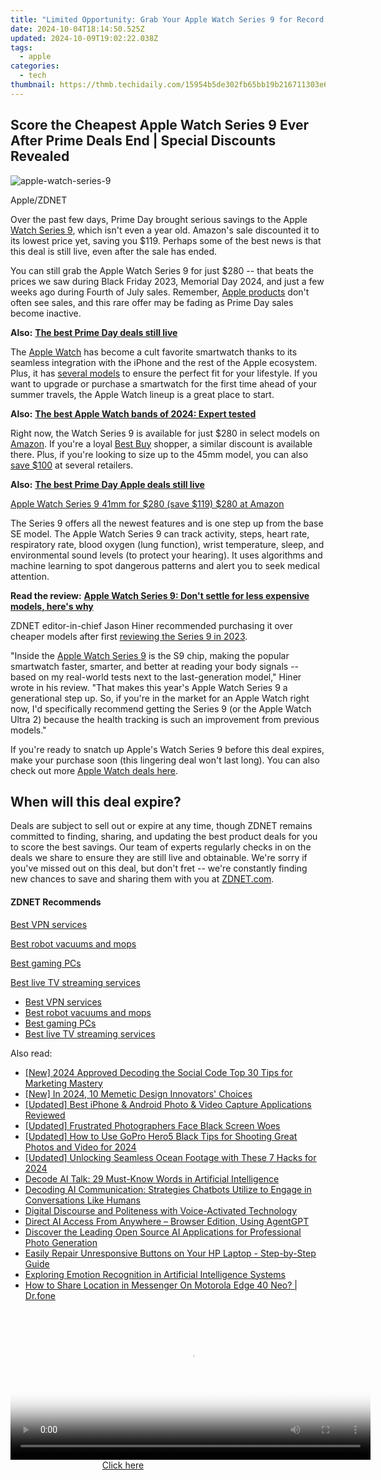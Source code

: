 ```yaml
---
title: "Limited Opportunity: Grab Your Apple Watch Series 9 for Record Low Costs, Now That Prime Day Is Over | GizmoPundit"
date: 2024-10-04T18:14:50.525Z
updated: 2024-10-09T19:02:22.038Z
tags:
  - apple
categories:
  - tech
thumbnail: https://thmb.techidaily.com/15954b5de302fb65bb19b216711303e6c7127c1ad83145148cdedf78055491f8.png
---
```


## Score the Cheapest Apple Watch Series 9 Ever After Prime Deals End | Special Discounts Revealed

![apple-watch-series-9](https://www.zdnet.com/a/img/resize/488cdb1197f6309b0d5f751f1e2500cbd5c1f794/2024/07/12/6efed0cd-7129-4923-8f81-018d069a184e/screenshot-2024-07-12-at-11-23-50-am-removebg-preview.png?auto=webp&width=1280)

Apple/ZDNET

Over the past few days, Prime Day brought serious savings to the Apple [Watch Series 9](https://buy.geni.us/Proxy.ashx?TSID=368250&GR%5FURL=https%3A%2F%2Fwww.amazon.com%2Fdp%2FB0CSV9Y331%3Ftag%3Dzd-buy-button-20%26ascsubtag%3D%5F%5FCOM%5FCLICK%5FID%5F%5F%7Cc000e0ee-6f66-4d6b-a89a-2d6bcfba47a9%7Cdtp&dtb=1), which isn't even a year old. Amazon's sale discounted it to its lowest price yet, saving you $119\. Perhaps some of the best news is that this deal is still live, even after the sale has ended.

You can still grab the Apple Watch Series 9 for just $280 -- that beats the prices we saw during Black Friday 2023, Memorial Day 2024, and just a few weeks ago during Fourth of July sales. Remember, [Apple products](https://www.zdnet.com/article/best-amazon-prime-day-apple-deals-2024-07-17/) don't often see sales, and this rare offer may be fading as Prime Day sales become inactive.

**Also:** [**The best Prime Day deals still live**](https://www.zdnet.com/article/best-amazon-prime-day-deals-live-2024-07-17/)

The [Apple Watch](https://www.zdnet.com/article/best-apple-watch/) has become a cult favorite smartwatch thanks to its seamless integration with the iPhone and the rest of the Apple ecosystem. Plus, it has [several models](https://www.zdnet.com/article/best-apple-watch/) to ensure the perfect fit for your lifestyle. If you want to upgrade or purchase a smartwatch for the first time ahead of your summer travels, the Apple Watch lineup is a great place to start.

**Also:** [**The best Apple Watch bands of 2024: Expert tested**](https://www.zdnet.com/article/best-apple-watch-band/) 

Right now, the Watch Series 9 is available for just $280 in select models on [Amazon](https://buy.geni.us/Proxy.ashx?TSID=368250&GR%5FURL=https%3A%2F%2Fwww.amazon.com%2Fdp%2FB0CSVB8BP1%3Ftag%3Dzd-buy-button-20%26ascsubtag%3D%5F%5FCOM%5FCLICK%5FID%5F%5F%7Cc000e0ee-6f66-4d6b-a89a-2d6bcfba47a9%7Cdtp&dtb=1). If you're a loyal [Best Buy](https://shop-links.co/link/?url=https%3A%2F%2Fwww.bestbuy.com%2Fsite%2Fapple-watch-series9-gps-41mm-aluminum-case-with-light-pink-sport-band-small-medium-pink%2F6574332.p%3F&publisher_slug=itechdaily19598&exclusive=1) shopper, a similar discount is available there. Plus, if you're looking to size up to the 45mm model, you can also [save $100](https://shop-links.co/link/?url=https%3A%2F%2Fwww.bestbuy.com%2Fsite%2Fapple-watch-series9-gps-45mm-aluminum-case-with-starlight-sport-band-small-medium-starlight%2F6574335.p%3F&publisher_slug=itechdaily19598&exclusive=1) at several retailers.

**Also:** [**The best Prime Day Apple deals still live**](https://www.zdnet.com/article/best-amazon-prime-day-apple-deals-2024-07-16/)

[Apple Watch Series 9 41mm for $280 (save $119) $280 at Amazon](https://buy.geni.us/Proxy.ashx?TSID=368250&GR%5FURL=https%3A%2F%2Fwww.amazon.com%2Fdp%2FB0CSV9Y331%3Ftag%3Dzd-buy-button-20%26ascsubtag%3D%5F%5FCOM%5FCLICK%5FID%5F%5F%7Cc000e0ee-6f66-4d6b-a89a-2d6bcfba47a9%7Cdtp&dtb=1)

The Series 9 offers all the newest features and is one step up from the base SE model. The Apple Watch Series 9 can track activity, steps, heart rate, respiratory rate, blood oxygen (lung function), wrist temperature, sleep, and environmental sound levels (to protect your hearing). It uses algorithms and machine learning to spot dangerous patterns and alert you to seek medical attention.

**Read the review:** [**Apple Watch Series 9: Don't settle for less expensive models, here's why**](https://www.zdnet.com/article/apple-watch-series-9-review/)

ZDNET editor-in-chief Jason Hiner recommended purchasing it over cheaper models after first [reviewing the Series 9 in 2023](https://www.zdnet.com/article/apple-watch-series-9-review/). 

"Inside the [Apple Watch Series 9](https://buy.geni.us/Proxy.ashx?TSID=368250&GR%5FURL=https%3A%2F%2Fwww.amazon.com%2Fdp%2FB0CSV9Y331%3Ftag%3Dzd-buy-button-20%26ascsubtag%3D%5F%5FCOM%5FCLICK%5FID%5F%5F%7Cc000e0ee-6f66-4d6b-a89a-2d6bcfba47a9%7Cdtp&dtb=1) is the S9 chip, making the popular smartwatch faster, smarter, and better at reading your body signals -- based on my real-world tests next to the last-generation model," Hiner wrote in his review. "That makes this year's Apple Watch Series 9 a generational step up. So, if you're in the market for an Apple Watch right now, I'd specifically recommend getting the Series 9 (or the Apple Watch Ultra 2) because the health tracking is such an improvement from previous models."

If you're ready to snatch up Apple's Watch Series 9 before this deal expires, make your purchase soon (this lingering deal won't last long). You can also check out more [Apple Watch deals here](https://www.zdnet.com/article/best-apple-watch-deals-july-2024/).

## When will this deal expire?

Deals are subject to sell out or expire at any time, though ZDNET remains committed to finding, sharing, and updating the best product deals for you to score the best savings. Our team of experts regularly checks in on the deals we share to ensure they are still live and obtainable. We're sorry if you've missed out on this deal, but don't fret -- we're constantly finding new chances to save and sharing them with you at [ZDNET.com](https://www.zdnet.com/). 

#### **ZDNET** Recommends

[Best VPN services](https://www.zdnet.com/article/best-vpn/ "Best VPN services")

[Best robot vacuums and mops](https://www.zdnet.com/article/best-robot-vacuum-mop/ "Best robot vacuums and mops")

[Best gaming PCs](https://www.zdnet.com/article/best-gaming-pc/ "Best gaming PCs")

[Best live TV streaming services](https://www.zdnet.com/article/best-live-tv-streaming-service/ "Best live TV streaming services")

* [Best VPN services](https://www.zdnet.com/article/best-vpn/ "Best VPN services")
* [Best robot vacuums and mops](https://www.zdnet.com/article/best-robot-vacuum-mop/ "Best robot vacuums and mops")
* [Best gaming PCs](https://www.zdnet.com/article/best-gaming-pc/ "Best gaming PCs")
* [Best live TV streaming services](https://www.zdnet.com/article/best-live-tv-streaming-service/ "Best live TV streaming services")

<ins class="adsbygoogle"
     style="display:block"
     data-ad-format="autorelaxed"
     data-ad-client="ca-pub-7571918770474297"
     data-ad-slot="1223367746"></ins>

<ins class="adsbygoogle"
     style="display:block"
     data-ad-client="ca-pub-7571918770474297"
     data-ad-slot="8358498916"
     data-ad-format="auto"
     data-full-width-responsive="true"></ins>

<span class="atpl-alsoreadstyle">Also read:</span>
<div><ul>
<li><a href="https://facebook-video-content.techidaily.com/new-2024-approved-decoding-the-social-code-top-30-tips-for-marketing-mastery/"><u>[New] 2024 Approved Decoding the Social Code Top 30 Tips for Marketing Mastery</u></a></li>
<li><a href="https://fox-glue.techidaily.com/new-in-2024-10-memetic-design-innovators-choices/"><u>[New] In 2024, 10 Memetic Design Innovators' Choices</u></a></li>
<li><a href="https://youtube-videos.techidaily.com/updated-best-iphone-and-android-photo-and-video-capture-applications-reviewed/"><u>[Updated] Best iPhone & Android Photo & Video Capture Applications Reviewed</u></a></li>
<li><a href="https://fox-access.techidaily.com/updated-frustrated-photographers-face-black-screen-woes/"><u>[Updated] Frustrated Photographers Face Black Screen Woes</u></a></li>
<li><a href="https://fox-links.techidaily.com/updated-how-to-use-gopro-hero5-black-tips-for-shooting-great-photos-and-video-for-2024/"><u>[Updated] How to Use GoPro Hero5 Black Tips for Shooting Great Photos and Video for 2024</u></a></li>
<li><a href="https://article-tips.techidaily.com/updated-unlocking-seamless-ocean-footage-with-these-7-hacks-for-2024/"><u>[Updated] Unlocking Seamless Ocean Footage with These 7 Hacks for 2024</u></a></li>
<li><a href="https://tech-hub.techidaily.com/decode-ai-talk-29-must-know-words-in-artificial-intelligence/"><u>Decode AI Talk: 29 Must-Know Words in Artificial Intelligence</u></a></li>
<li><a href="https://tech-hub.techidaily.com/decoding-ai-communication-strategies-chatbots-utilize-to-engage-in-conversations-like-humans/"><u>Decoding AI Communication: Strategies Chatbots Utilize to Engage in Conversations Like Humans</u></a></li>
<li><a href="https://tech-hub.techidaily.com/digital-discourse-and-politeness-with-voice-activated-technology/"><u>Digital Discourse and Politeness with Voice-Activated Technology</u></a></li>
<li><a href="https://tech-hub.techidaily.com/direct-ai-access-from-anywhere-browser-edition-using-agentgpt/"><u>Direct AI Access From Anywhere – Browser Edition, Using AgentGPT</u></a></li>
<li><a href="https://tech-hub.techidaily.com/discover-the-leading-open-source-ai-applications-for-professional-photo-generation/"><u>Discover the Leading Open Source AI Applications for Professional Photo Generation</u></a></li>
<li><a href="https://common-error.techidaily.com/1723204344134-easily-repair-unresponsive-buttons-on-your-hp-laptop-step-by-step-guide/"><u>Easily Repair Unresponsive Buttons on Your HP Laptop - Step-by-Step Guide</u></a></li>
<li><a href="https://tech-hub.techidaily.com/exploring-emotion-recognition-in-artificial-intelligence-systems/"><u>Exploring Emotion Recognition in Artificial Intelligence Systems</u></a></li>
<li><a href="https://fake-location.techidaily.com/how-to-share-location-in-messenger-on-motorola-edge-40-neo-drfone-by-drfone-virtual-android/"><u>How to Share Location in Messenger On Motorola Edge 40 Neo? | Dr.fone</u></a></li>
</ul></div>

<!-- affiliate ads begin -->
<span id="1982485">
					<video width="576" height="240" style="cursor:pointer"
           poster="//a.impactradius-go.com/display-clicktoplayimage/1982485.png"
           onclick="if(!this.playClicked){this.play();this.setAttribute('controls',true);this.playClicked=true;}">
	   <source src="//a.impactradius-go.com/display-ad/22993-1982485">
	   <img src="//a.impactradius-go.com/display-clicktoplayimage/1982485.png" style="border: none; height: 100%; width: 100%; object-fit: contain">
	</video>
	<div style="width:360px;text-align:center"><a href="javascript:window.open(decodeURIComponent('https%3A%2F%2Fhomestyler.sjv.io%2Fc%2F5597632%2F1982485%2F22993'), '_blank');void(0);">Click here</a></div>
</span>
<img height="0" width="0" src="https://imp.pxf.io/i/5597632/1982485/22993" style="position:absolute;visibility:hidden;" border="0" />
<!-- affiliate ads end -->

